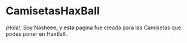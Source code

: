 # CamisetasHaxBall
¡Hola!, Soy Nasheee, y esta pagina fue creada para las Camisetas que podes poner en HaxBall.
